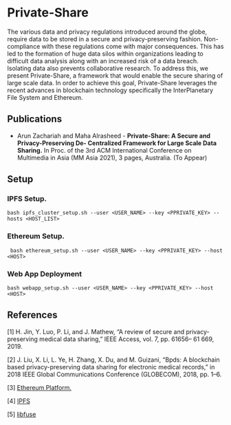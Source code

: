 # Private-Share
The various data and privacy regulations introduced around the globe, require data to be stored in a secure and privacy-preserving fashion. Non-compliance with these regulations come with major consequences. This has led to the formation of huge data silos within organizations leading to difficult data analysis along with an increased risk of a data breach. Isolating data also prevents collaborative research. To address this, we present Private-Share, a framework that would enable the secure sharing of large scale data. In order to achieve this goal, Private-Share leverages the recent advances in blockchain technology specifically the InterPlanetary File System and Ethereum.

## Publications
* Arun Zachariah and Maha Alrasheed - **Private-Share: A Secure and Privacy-Preserving De- Centralized Framework for Large Scale Data Sharing.** In Proc. of the 3rd ACM International Conference on  Multimedia in Asia (MM Asia 2021), 3 pages, Australia. (To Appear)

## Setup
### IPFS Setup.
    bash ipfs_cluster_setup.sh --user <USER_NAME> --key <PPRIVATE_KEY> --hosts <HOST_LIST>
   
### Ethereum Setup.  
     bash ethereum_setup.sh --user <USER_NAME> --key <PPRIVATE_KEY> --host <HOST>

### Web App Deployment
    bash webapp_setup.sh --user <USER_NAME> --key <PPRIVATE_KEY> --host <HOST>
    
## References
[1] H. Jin, Y. Luo, P. Li, and J. Mathew, “A review of secure and privacy- preserving medical data sharing,” IEEE Access, vol. 7, pp. 61656– 61 669, 2019.

[2] J. Liu, X. Li, L. Ye, H. Zhang, X. Du, and M. Guizani, “Bpds: A blockchain based privacy-preserving data sharing for electronic medical records,” in 2018 IEEE Global Communications Conference (GLOBECOM), 2018, pp. 1–6.

[3] [Ethereum Platform.](https://github.com/ethereum/go-ethereum/releases)

[4] [IPFS](https://docs.ipfs.io)

[5] [libfuse](https://github.com/libfuse/libfuse)
